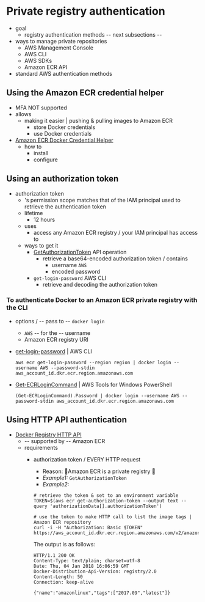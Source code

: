 # Private registry authentication<a name="registry_auth"></a>

* goal
  * registry authentication methods -- next subsections --
* ways to manage private repositories
  * AWS Management Console
  * AWS CLI
  * AWS SDKs
  * Amazon ECR API 
* standard AWS authentication methods

## Using the Amazon ECR credential helper<a name="registry-auth-credential-helper"></a>

* MFA NOT supported
* allows
  * making it easier | pushing & pulling images to Amazon ECR
    * store Docker credentials
    * use Docker credentials 
* [Amazon ECR Docker Credential Helper](https://github.com/awslabs/amazon-ecr-credential-helper)
  * how to 
    * install
    * configure

## Using an authorization token<a name="registry-auth-token"></a>

* authorization token
  * 's permission scope matches that of the IAM principal used to retrieve the authentication token
  * lifetime 
    * 12 hours
  * uses
    * access any Amazon ECR registry / your IAM principal has access to
  * ways to get it
    * [GetAuthorizationToken](https://docs.aws.amazon.com/AmazonECR/latest/APIReference/API_GetAuthorizationToken.html) API operation
      * retrieve a base64\-encoded authorization token / contains
        * username `AWS`
        * encoded password
    * `get-login-password` AWS CLI
      * retrieve and decoding the authorization token

### To authenticate Docker to an Amazon ECR private registry with the CLI<a name="get-login-password"></a>

* options / -- pass to -- `docker login`
  * `AWS` -- for the -- username
  * Amazon ECR registry URI
* [get-login-password](https://docs.aws.amazon.com/cli/latest/reference/ecr/get-login-password.html) | AWS CLI
  ```
  aws ecr get-login-password --region region | docker login --username AWS --password-stdin aws_account_id.dkr.ecr.region.amazonaws.com
  ```
* [Get\-ECRLoginCommand](https://docs.aws.amazon.com/powershell/latest/reference/items/Get-ECRLoginCommand.html) | AWS Tools for Windows PowerShell

  ```
  (Get-ECRLoginCommand).Password | docker login --username AWS --password-stdin aws_account_id.dkr.ecr.region.amazonaws.com
  ```

## Using HTTP API authentication<a name="registry_auth_http"></a>

* [Docker Registry HTTP API](https://docs.docker.com/registry/spec/api/)
  * -- supported by -- Amazon ECR
  * requirements
    * authorization token / EVERY HTTP request
      * Reason: 🧠Amazon ECR is a private registry 🧠 
      * _Example1:_ `GetAuthorizationToken`
      * _Example2:_

       ```
       # retrieve the token & set to an environment variable
       TOKEN=$(aws ecr get-authorization-token --output text --query 'authorizationData[].authorizationToken')
      
       # use the token to make HTTP call to list the image tags | Amazon ECR repository
       curl -i -H "Authorization: Basic $TOKEN" https://aws_account_id.dkr.ecr.region.amazonaws.com/v2/amazonlinux/tags/list
       ```

      The output is as follows:

       ```
       HTTP/1.1 200 OK
       Content-Type: text/plain; charset=utf-8
       Date: Thu, 04 Jan 2018 16:06:59 GMT
       Docker-Distribution-Api-Version: registry/2.0
       Content-Length: 50
       Connection: keep-alive
       
       {"name":"amazonlinux","tags":["2017.09","latest"]}
       ```